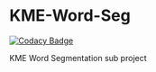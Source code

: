 # KME-Word-Seg

[![Codacy Badge](https://api.codacy.com/project/badge/Grade/2b8995b65b8549a4827128261647adac)](https://app.codacy.com/gh/namirinz/KME-WordSegmentation?utm_source=github.com&utm_medium=referral&utm_content=namirinz/KME-WordSegmentation&utm_campaign=Badge_Grade_Settings)

KME Word Segmentation sub project
